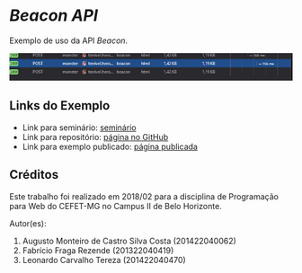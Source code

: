 # _Beacon API_

Exemplo de uso da API _Beacon_.

![](images/beacon.jpeg)


## Links do Exemplo

- Link para seminário: [seminário][seminario]
- Link para repositório: [página no GitHub][github]
- Link para exemplo publicado: [página publicada][vivo]

## Créditos

Este trabalho foi realizado em 2018/02 para a disciplina de Programação para Web do CEFET-MG no Campus II de Belo Horizonte.

Autor(es):

1. Augusto Monteiro de Castro Silva Costa (201422040062)
2. Fabrício Fraga Rezende (201322040419)
3. Leonardo Carvalho Tereza (201422040470)

[seminario]: https://slides.com/augustomontc/deck/live#/	
[vivo]: https://ffrezende.github.io/web-seminario-apis/Canvas%20API/
[github]: https://github.com/ffrezende/cefet-web-weblot
